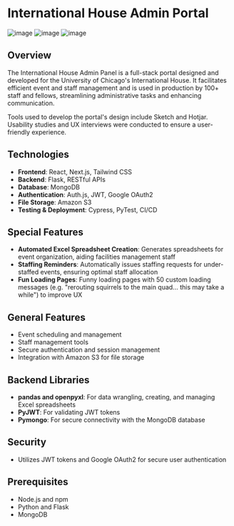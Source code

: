 # International House Admin Portal

![image](https://github.com/mjwgoh/ihouse-frontend/assets/86610705/21eddd72-1ba4-400b-85a7-4a499b6b461c)
![image](https://github.com/mjwgoh/ihouse-frontend/assets/86610705/620b56d8-47e6-45a1-bc70-7c2fad05c032)
![image](https://github.com/mjwgoh/ihouse-frontend/assets/86610705/a4e58dae-8246-4b63-8154-58c78bb9f7da)


## Overview
The International House Admin Panel is a full-stack portal designed and developed for the University of Chicago's International House. It facilitates efficient event and staff management and is used in production by 100+ staff and fellows, streamlining administrative tasks and enhancing communication. 

Tools used to develop the portal's design include Sketch and Hotjar. Usability studies and UX interviews were conducted to ensure a user-friendly experience.

## Technologies
- **Frontend**: React, Next.js, Tailwind CSS
- **Backend**: Flask, RESTful APIs
- **Database**: MongoDB
- **Authentication**: Auth.js, JWT, Google OAuth2
- **File Storage**: Amazon S3
- **Testing & Deployment**: Cypress, PyTest, CI/CD

## Special Features
- **Automated Excel Spreadsheet Creation**: Generates spreadsheets for event organization, aiding facilities management staff
- **Staffing Reminders**: Automatically issues staffing requests for under-staffed events, ensuring optimal staff allocation
- **Fun Loading Pages**: Funny loading pages with 50 custom loading messages (e.g. "rerouting squirrels to the main quad... this may take a while") to improve UX

## General Features
- Event scheduling and management
- Staff management tools
- Secure authentication and session management
- Integration with Amazon S3 for file storage

## Backend Libraries
- **pandas and openpyxl**: For data wrangling, creating, and managing Excel spreadsheets
- **PyJWT**: For validating JWT tokens
- **Pymongo**: For secure connectivity with the MongoDB database

## Security
- Utilizes JWT tokens and Google OAuth2 for secure user authentication

## Prerequisites
- Node.js and npm
- Python and Flask
- MongoDB
